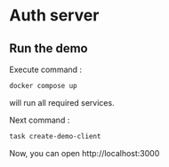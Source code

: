 # Auth server

## Run the demo

Execute command : 
```bash
docker compose up
```
will run all required services.

Next command : 
```bash
task create-demo-client
```

Now, you can open http://localhost:3000
